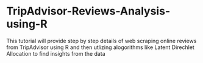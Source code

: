 # TripAdvisor-Reviews-Analysis-using-R
This tutorial will provide step by step details of web scraping online reviews from TripAdvisor using R and then utlizing alogorithms like Latent Direchlet Allocation to find insights from the data
